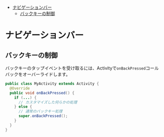 <!-- TOC depthFrom:1 depthTo:6 withLinks:1 updateOnSave:1 orderedList:0 -->

- [ナビゲーションバー](#ナヒケーションハー)
	- [バックキーの制御](#バックキーの制御)

<!-- /TOC -->


# ナビゲーションバー

## バックキーの制御

バックキーのタップイベントを受け取るには、Activityで`onBackPressed`コールバックをオーバーライドします。

```Java
public class MyActivity extends Activity {
  @Override
  public void onBackPressed() {
    if (...) {
      // カスタマイズした何らかの処理
    } else {
      // 通常のバックキー処理
      super.onBackPressed();
    }
  }
}
```




